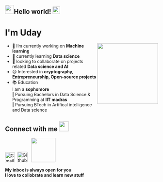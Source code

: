 ## <img src="https://github.com/TheDudeThatCode/TheDudeThatCode/blob/master/Assets/Hi.gif" width="29px">Hello world! <img src="https://github.com/TheDudeThatCode/TheDudeThatCode/blob/master/Assets/Earth.gif" width="24px">
# I'm Uday 
<img align='right' src="https://media.giphy.com/media/M9gbBd9nbDrOTu1Mqx/giphy.gif" width="200">







- 🔭 I’m currently working on **Machine learning**
- 🌱 currently learning **Data science**
- 👯 looking to collaborate on projects related **Data science and AI**
- 😃 Interested in **cryptography, Entrepreneurship, Open-source projects**
- 📚 Education\
        I am a **sophomore** \
          **|**  Pursuing Bachelors in Data Science & Programming at **IIT madras**\
          **|**  Pursuing BTech in Artifical intelligence and Data science
       
       
       
## Connect with me <img src="https://github.com/TheDudeThatCode/TheDudeThatCode/blob/master/Assets/Handshake.gif" height="32px">

[<img src="https://github.com/TheDudeThatCode/TheDudeThatCode/blob/master/Assets/Gmail.svg" alt="Gmail logo" height="32">](mailto:21f1003798@student.onlinedegree.iitm.ac.in)&nbsp;
  [<img src="https://cdn.svgporn.com/logos/github-icon.svg" alt="Github logo" width="34">](https://github.com/udayiitm) &nbsp;
 [<img src = "https://upload.wikimedia.org/wikipedia/commons/7/7c/Kaggle_logo.png" width = "80">](https://www.kaggle.com/udaysai10)

**My inbox is always open for you**\
 **I love to collobrate and learn new stuff**




